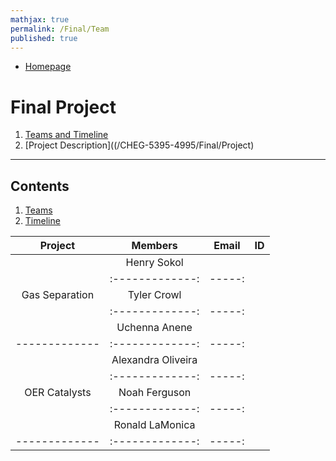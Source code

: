 ```yaml
---
mathjax: true
permalink: /Final/Team
published: true
---
```

* [Homepage](/CHEG-5395-4995/)
# Final Project #
1. [Teams and Timeline](/CHEG-5395-4995/Final/Team)
2. [Project Description]((/CHEG-5395-4995/Final/Project)

____

## Contents
1. [Teams](#team)
2. [Timeline](#time)

<a name='team'></a>

| Project       | Members       | Email |ID|
| :-------------: |:-------------:| :-----:|--:
|               | Henry Sokol   |       |
|               |:-------------:| -----:|
| Gas Separation| Tyler Crowl   |       |
|               |:-------------:| -----:|
|               | Uchenna Anene |       |
| ------------- |:-------------:| -----:|
|               | Alexandra Oliveira|   |
|               |:-------------:| -----:|
| OER Catalysts | Noah Ferguson |       |
|               |:-------------:| -----:|
|               | Ronald LaMonica|      |
| ------------- |:-------------:| -----:|

